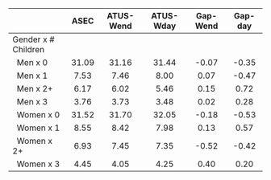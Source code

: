 
|                      |         ASEC |    ATUS-Wend |    ATUS-Wday |     Gap-Wend |      Gap-day |
| -------------------- | :----------: | :----------: | :----------: | :----------: | :----------: |
| Gender x # Children  |              |              |              |              |              |
| &nbsp;&nbsp;Men x 0  |        31.09 |        31.16 |        31.44 |        -0.07 |        -0.35 |
| &nbsp;&nbsp;Men x 1  |         7.53 |         7.46 |         8.00 |         0.07 |        -0.47 |
| &nbsp;&nbsp;Men x 2+ |         6.17 |         6.02 |         5.46 |         0.15 |         0.72 |
| &nbsp;&nbsp;Men x 3  |         3.76 |         3.73 |         3.48 |         0.02 |         0.28 |
| &nbsp;&nbsp;Women x 0 |        31.52 |        31.70 |        32.05 |        -0.18 |        -0.53 |
| &nbsp;&nbsp;Women x 1 |         8.55 |         8.42 |         7.98 |         0.13 |         0.57 |
| &nbsp;&nbsp;Women x 2+ |         6.93 |         7.45 |         7.35 |        -0.52 |        -0.42 |
| &nbsp;&nbsp;Women x 3 |         4.45 |         4.05 |         4.25 |         0.40 |         0.20 |

